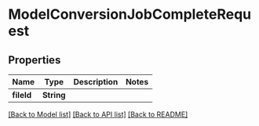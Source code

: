 # ModelConversionJobCompleteRequest

## Properties
Name | Type | Description | Notes
------------ | ------------- | ------------- | -------------
**fileId** | **String** |  | 

[[Back to Model list]](../README.md#documentation-for-models) [[Back to API list]](../README.md#documentation-for-api-endpoints) [[Back to README]](../README.md)


